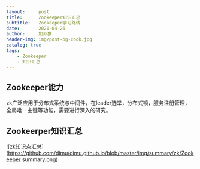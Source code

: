 ```yaml
---
layout:     post
title:      Zookeeper知识汇总
subtitle:   Zookeeper学习路线
date:       2020-04-26
author:     加菲猫
header-img: img/post-bg-cook.jpg
catalog: true
tags:
    - Zookeeper
    - 知识汇总
---
```


## Zookeeper能力

zk广泛应用于分布式系统与中间件，在leader选举，分布式锁，服务注册管理，全局唯一主键等功能，需要进行深入的研究。


## Zookeerper知识汇总

![zk知识点汇总](https://github.com/dimu/dimu.github.io/blob/master/img/summary/zk/Zookeeper summary.png)

 

